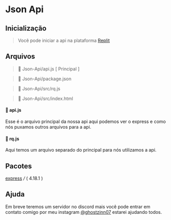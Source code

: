 # Json Api
## Inicialização
> Você pode iniciar a api na plataforma [Replit](https://replit.com) 
## Arquivos 
> 📂 Json-Api/api.js [ Principal ]

> 📂 Json-Api/package.json 

>  📂 Json-Api/src/rq.js

>  📂 Json-Api/src/index.html

#### 📂 api.js
Esse é o arquivo principal da nossa api aqui podemos ver o express e como nós puxamos outros arquivos para a api.

#### 📂 rq.js
Aqui temos um arquivo separado do principal para nós utilizamos a api.

## Pacotes
[express](https://npmjs.org/express) */* ( 4.18.1 )

## Ajuda 
Em breve teremos um servidor no discord mais você pode entrar em contato comigo por meu instagram [@ghostzinn07](https://instagram.com/ghostzinn07) estarei ajudando todos.
